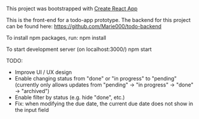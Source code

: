 This project was bootstrapped with [Create React App](https://github.com/facebook/create-react-app)

This is the front-end for a todo-app prototype.
The backend for this project can be found here: https://github.com/Marie000/todo-backend

To install npm packages, run: 
    npm install

To start development server (on localhost:3000/)
    npm start

TODO:

- Improve UI / UX design
- Enable changing status from "done" or "in progress" to "pending" (currently only allows updates from "pending" -> "in progress" -> "done" -> "archived")
- Enable filter by status (e.g. hide "done", etc.)
- Fix: when modifying the due date, the current due date does not show in the input field

